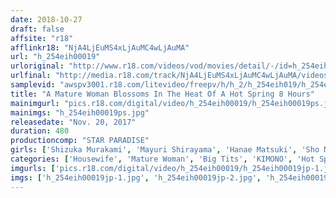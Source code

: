 ```yaml
---
date: 2018-10-27
draft: false
affsite: "r18"
afflinkr18: "NjA4LjEuMS4xLjAuMC4wLjAuMA"
url: "h_254eih00019"
urloriginal: "http://www.r18.com/videos/vod/movies/detail/-/id=h_254eih00019"
urlfinal: "http://media.r18.com/track/NjA4LjEuMS4xLjAuMC4wLjAuMA/videos/vod/movies/detail/-/id=h_254eih00019"
samplevid: "awspv3001.r18.com/litevideo/freepv/h/h_2/h_254eih019/h_254eih019_dmb_w.mp4"
title: "A Mature Woman Blossoms In The Heat Of A Hot Spring 8 Hours"
mainimgurl: "pics.r18.com/digital/video/h_254eih00019/h_254eih00019ps.jpg"
mainimgs: "h_254eih00019ps.jpg"
releasedate: "Nov. 20, 2017"
duration: 480
productioncomp: "STAR PARADISE"
girls: ['Shizuka Murakami', 'Mayuri Shirayama', 'Hanae Matsuki', 'Sho Ninomiya', 'Reiko Yamamoto']
categories: ['Housewife', 'Mature Woman', 'Big Tits', 'KIMONO', 'Hot Spring', 'Over 4 Hours', 'Hi-Def']
imgurls: ['pics.r18.com/digital/video/h_254eih00019/h_254eih00019jp-1.jpg', 'pics.r18.com/digital/video/h_254eih00019/h_254eih00019jp-2.jpg', 'pics.r18.com/digital/video/h_254eih00019/h_254eih00019jp-3.jpg', 'pics.r18.com/digital/video/h_254eih00019/h_254eih00019jp-4.jpg', 'pics.r18.com/digital/video/h_254eih00019/h_254eih00019jp-5.jpg', 'pics.r18.com/digital/video/h_254eih00019/h_254eih00019jp-6.jpg', 'pics.r18.com/digital/video/h_254eih00019/h_254eih00019jp-7.jpg', 'pics.r18.com/digital/video/h_254eih00019/h_254eih00019jp-8.jpg', 'pics.r18.com/digital/video/h_254eih00019/h_254eih00019jp-9.jpg', 'pics.r18.com/digital/video/h_254eih00019/h_254eih00019jp-10.jpg', 'pics.r18.com/digital/video/h_254eih00019/h_254eih00019jp-11.jpg', 'pics.r18.com/digital/video/h_254eih00019/h_254eih00019jp-12.jpg', 'pics.r18.com/digital/video/h_254eih00019/h_254eih00019jp-13.jpg', 'pics.r18.com/digital/video/h_254eih00019/h_254eih00019jp-14.jpg', 'pics.r18.com/digital/video/h_254eih00019/h_254eih00019jp-15.jpg', 'pics.r18.com/digital/video/h_254eih00019/h_254eih00019jp-16.jpg', 'pics.r18.com/digital/video/h_254eih00019/h_254eih00019jp-17.jpg', 'pics.r18.com/digital/video/h_254eih00019/h_254eih00019jp-18.jpg', 'pics.r18.com/digital/video/h_254eih00019/h_254eih00019jp-19.jpg', 'pics.r18.com/digital/video/h_254eih00019/h_254eih00019jp-20.jpg']
imgs: ['h_254eih00019jp-1.jpg', 'h_254eih00019jp-2.jpg', 'h_254eih00019jp-3.jpg', 'h_254eih00019jp-4.jpg', 'h_254eih00019jp-5.jpg', 'h_254eih00019jp-6.jpg', 'h_254eih00019jp-7.jpg', 'h_254eih00019jp-8.jpg', 'h_254eih00019jp-9.jpg', 'h_254eih00019jp-10.jpg', 'h_254eih00019jp-11.jpg', 'h_254eih00019jp-12.jpg', 'h_254eih00019jp-13.jpg', 'h_254eih00019jp-14.jpg', 'h_254eih00019jp-15.jpg', 'h_254eih00019jp-16.jpg', 'h_254eih00019jp-17.jpg', 'h_254eih00019jp-18.jpg', 'h_254eih00019jp-19.jpg', 'h_254eih00019jp-20.jpg']
---
```

